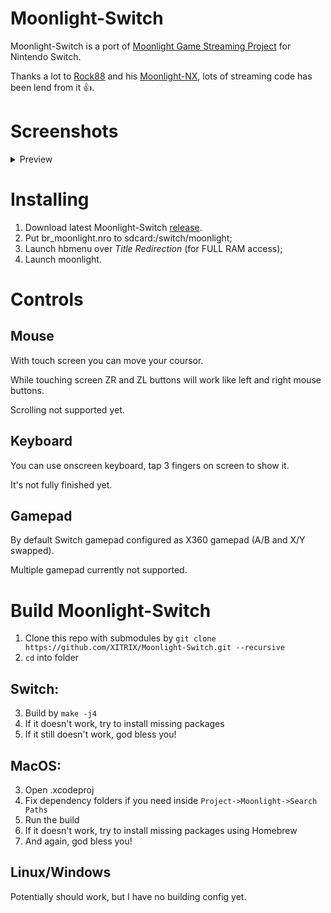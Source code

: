 # Moonlight-Switch

Moonlight-Switch is a port of [Moonlight Game Streaming Project](https://github.com/moonlight-stream "Moonlight Game Streaming Project") for Nintendo Switch.

Thanks a lot to [Rock88](https://github.com/rock88) and his [Moonlight-NX](https://github.com/rock88/moonlight-nx), lots of streaming code has been lend from it 👍.

# Screenshots
<details>
  <summary>Preview</summary>
  <p float="left">
  <img width="500" src="https://user-images.githubusercontent.com/9553519/122124363-da8b0880-ce37-11eb-9a08-b6f17c794673.jpg" />
  <img width="500" src="https://user-images.githubusercontent.com/9553519/122124394-e7a7f780-ce37-11eb-9a04-f44b380b6a35.jpg" />
  </p>
  <p float="left">
  <img width="500" src="https://user-images.githubusercontent.com/9553519/122124550-1b831d00-ce38-11eb-97e7-ae1f70d02e32.jpg" />
  <img width="500" src="https://user-images.githubusercontent.com/9553519/122124600-2b026600-ce38-11eb-9e18-3da42f8fc33d.jpg" />
  </p>
</details>

# Installing
1. Download latest Moonlight-Switch [release](https://github.com/XITRIX/Moonlight-Switch/releases).
2. Put br_moonlight.nro to sdcard:/switch/moonlight;
3. Launch hbmenu over *Title Redirection* (for FULL RAM access);
4. Launch moonlight.

# Controls
## Mouse
With touch screen you can move your coursor.

While touching screen ZR and ZL buttons will work like left and right mouse buttons.

Scrolling not supported yet.

## Keyboard
You can use onscreen keyboard, tap 3 fingers on screen to show it.

It's not fully finished yet.

## Gamepad
By default Switch gamepad configured as X360 gamepad (A/B and X/Y swapped). 

Multiple gamepad currently not supported.

# Build Moonlight-Switch
1. Clone this repo with submodules by `git clone https://github.com/XITRIX/Moonlight-Switch.git --recursive`
2. `cd` into folder

## Switch:
3. Build by `make -j4`
4. If it doesn't work, try to install missing packages
5. If it still doesn't work, god bless you!

## MacOS:
3. Open .xcodeproj
4. Fix dependency folders if you need inside `Project->Moonlight->Search Paths`
5. Run the build
6. If it doesn't work, try to install missing packages using Homebrew
7. And again, god bless you!

## Linux/Windows
Potentially should work, but I have no building config yet.
